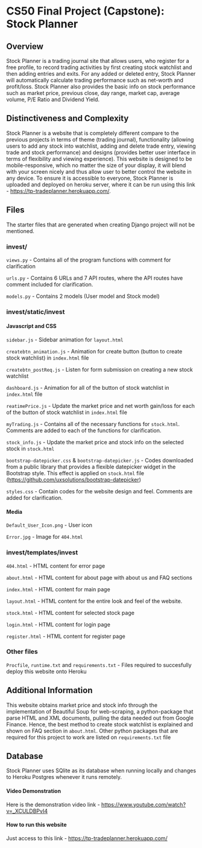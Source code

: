 # CS50 Final Project (Capstone): Stock Planner
## Overview
Stock Planner is a trading journal site that allows users, who register for a free profile, to record trading activities by first creating stock watchlist and then adding entries and exits. For any added or deleted entry, Stock Planner will automatically calculate trading performance such as net-worth and profit/loss. Stock Planner also provides the basic info on stock performance such as market price, previous close, day range, market cap, average volume, P/E Ratio and Dividend Yield.

## Distinctiveness and Complexity
Stock Planner is a website that is completely different compare to the previous projects in terms of theme (trading journal), functionality (allowing users to add any stock into watchlist, adding and delete trade entry, viewing trade and stock performance) and designs (provides better user interface in terms of flexibility and viewing experience). This website is designed to be mobile-responsive, which no matter the size of your display, it will blend with your screen nicely and thus allow user to better control the website in any device. To ensure it is accessible to everyone, Stock Planner is uploaded and deployed on heroku server, where it can be run using this link - https://tp-tradeplanner.herokuapp.com/. 

## Files
The starter files that are generated when creating Django project will not be mentioned. 

### invest/
`views.py` - Contains all of the program functions with comment for clarification

`urls.py` - Contains 6 URLs and 7 API routes, where the API routes have comment included for clarification. 

`models.py` - Contains 2 models (User model and Stock model)

### invest/static/invest
#### Javascript and CSS
`sidebar.js` - Sidebar animation for `layout.html`

`createbtn_animation.js` - Animation for create button (button to create stock watchlist) in `index.html` file 

`createbtn_postReq.js` - Listen for form submission on creating a new stock watchlist

`dashboard.js` - Animation for all of the button of stock watchlist in `index.html` file

`reatimePrice.js` - Update the market price and net worth gain/loss for each of the button of stock watchlist in `index.html` file

`myTrading.js` - Contains all of the necessary functions for `stock.html`. Comments are added to each of the functions for clarification. 

`stock_info.js` - Update the market price and stock info on the selected stock in `stock.html`

`bootstrap-datepicker.css` & `bootstrap-datepicker.js` - Codes downloaded from a public library that provides a flexible datepicker widget in the Bootstrap style. This effect is applied on `stock.html` file (https://github.com/uxsolutions/bootstrap-datepicker)

`styles.css` - Contain codes for the website design and feel. Comments are added for clarification.

#### Media
`Default_User_Icon.png` - User icon

`Error.jpg` - Image for `404.html`
 
### invest/templates/invest
`404.html` - HTML content for error page

`about.html` - HTML content for about page with about us and FAQ sections

`index.html` - HTML content for main page

`layout.html` - HTML content for the entire look and feel of the website.

`stock.html` - HTML content for selected stock page

`login.html` - HTML content for login page

`register.html` - HTML content for register page

### Other files
`Procfile`, `runtime.txt` and `requirements.txt` - Files required to succesfully deploy this website onto Heroku

## Additional Information
This website obtains market price and stock info through the implementation of Beautiful Soup for web-scraping, a python-package that parse HTML and XML documents, pulling the data needed out from Google Finance. Hence, the best method to create stock watchlist is explained and shown on FAQ section in `about.html`. Other python packages that are required for this project to work are listed on `requirements.txt` file

## Database
Stock Planner uses SQlite as its database when running locally and changes to Heroku Postgres whenever it runs remotely. 

#### Video Demonstration
Here is the demonstration video link - https://www.youtube.com/watch?v=_XCULDBPvI4

#### How to run this website
Just access to this link - https://tp-tradeplanner.herokuapp.com/




